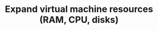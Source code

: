 ---
menu:
  sidebar:
    identifier: ampliar-recursos-vm
    name: Expand VM resources
    parent: gestion-maquinas-kvm
    weight: 5
title: Expand virtual machine resources (RAM, CPU, disks)
---